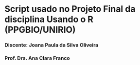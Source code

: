 # Script usado no Projeto Final da disciplina Usando o R (PPGBIO/UNIRIO)

### Discente: Joana Paula da Silva Oliveira

### Prof. Dra. Ana Clara Franco
